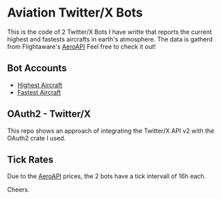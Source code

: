 # Aviation Twitter/X Bots
This is the code of 2 Twitter/X Bots I have writte that reports the current highest and fastests aircrafts in earth's atmosphere. The data is gatherd from Flightaware's [AeroAPI](https://www.flightaware.com/commercial/aeroapi) Feel free to check it out!

## Bot Accounts
* [Highest Aircraft](https://x.com/highestaircraft)
* [Fastest Aircraft](https://x.com/fastestaircraft)

## OAuth2 - Twitter/X
This repo shows an approach of integrating the Twitter/X API v2 with the OAuth2 crate I used.

## Tick Rates
Due to the [AeroAPI](https://www.flightaware.com/commercial/aeroapi) prices, the 2 bots have a tick intervall of 16h each.

Cheers.
